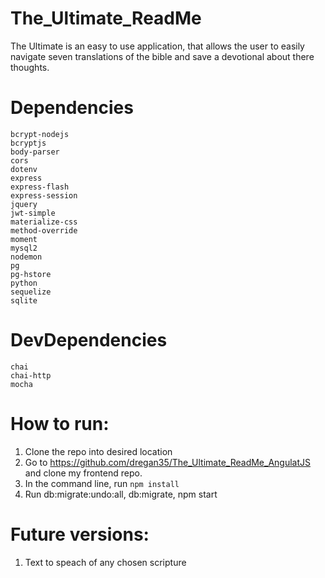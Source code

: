 # The_Ultimate_ReadMe

The Ultimate is an easy to use application, that allows the user to easily navigate seven translations of the bible and save a devotional about there thoughts.

# Dependencies  
    bcrypt-nodejs
    bcryptjs
    body-parser
    cors
    dotenv
    express
    express-flash
    express-session
    jquery
    jwt-simple
    materialize-css
    method-override
    moment
    mysql2
    nodemon
    pg
    pg-hstore
    python
    sequelize
    sqlite

 # DevDependencies
    chai
    chai-http
    mocha    

# How to run:

1. Clone the repo into desired location
2. Go to https://github.com/dregan35/The_Ultimate_ReadMe_AngulatJS and clone my frontend repo.
3. In the command line, run ```npm install```
4. Run db:migrate:undo:all, db:migrate, npm start


# Future versions:

1. Text to speach of any chosen scripture 

